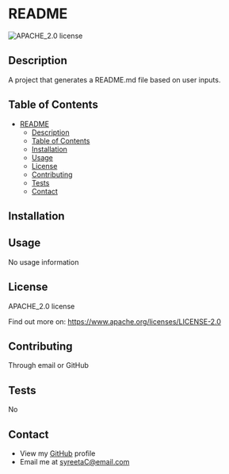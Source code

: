 # README

![APACHE_2.0 license](https://img.shields.io/crates/l/rustc-serialize/0.3.24)

## Description

A project that generates a README.md file based on user inputs.

## Table of Contents

- [README](#readme)
  - [Description](#description)
  - [Table of Contents](#table-of-contents)
  - [Installation](#installation)
  - [Usage](#usage)
  - [License](#license)
  - [Contributing](#contributing)
  - [Tests](#tests)
  - [Contact](#contact)

## Installation

## Usage

No usage information

## License

APACHE_2.0 license

Find out more on: https://www.apache.org/licenses/LICENSE-2.0

## Contributing

Through email or GitHub

## Tests

No

## Contact

- View my [GitHub](https://github.com/syreetaC) profile
- Email me at syreetaC@email.com
